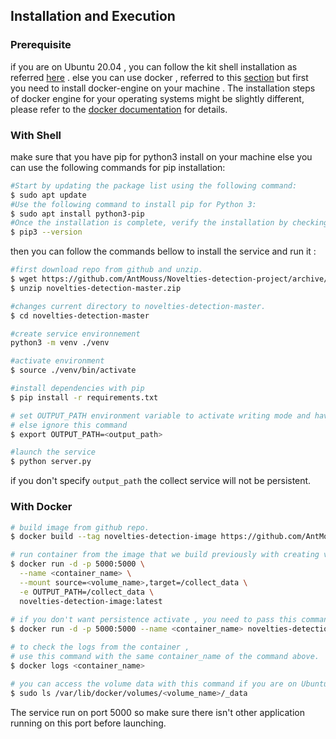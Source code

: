## Installation and Execution

### Prerequisite

if you are on Ubuntu 20.04 , you can follow the kit shell installation as referred [here](#with-shell) . 
else you can use docker , referred to this [section](#with-docker) but first you need to install docker-engine on
your machine . The installation steps of docker engine for your operating systems might be slightly different, please refer to the [docker documentation](https://docs.docker.com/engine/install/) for details.

### With Shell

make sure that you have pip for python3 install on your machine else you can use the following commands
for pip installation:

```bash
#Start by updating the package list using the following command:
$ sudo apt update
#Use the following command to install pip for Python 3:
$ sudo apt install python3-pip
#Once the installation is complete, verify the installation by checking the pip version:
$ pip3 --version

```
then you can follow the commands bellow to install the service and run it :

```bash
#first download repo from github and unzip.
$ wget https://github.com/AntMouss/Novelties-detection-project/archive/master.zip -O novelties-detection-master.zip
$ unzip novelties-detection-master.zip

#changes current directory to novelties-detection-master.
$ cd novelties-detection-master

#create service environnement
python3 -m venv ./venv

#activate environment
$ source ./venv/bin/activate

#install dependencies with pip
$ pip install -r requirements.txt

# set OUTPUT_PATH environment variable to activate writing mode and have the service persistent
# else ignore this command
$ export OUTPUT_PATH=<output_path>

#launch the service
$ python server.py

```
if you don't specify `output_path` the collect service will not be persistent.

### With Docker

```bash
# build image from github repo.
$ docker build --tag novelties-detection-image https://github.com/AntMouss/Novelties-detection-project.git

# run container from the image that we build previously with creating volume that contain collect data (persistence activate) .
$ docker run -d -p 5000:5000 \
  --name <container_name> \
  --mount source=<volume_name>,target=/collect_data \
  -e OUTPUT_PATH=/collect_data \
  novelties-detection-image:latest
  
# if you don't want persistence activate , you need to pass this command instead without volume name.
$ docker run -d -p 5000:5000 --name <container_name> novelties-detection-image:latest

# to check the logs from the container ,
# use this command with the same container_name of the command above.
$ docker logs <container_name>

# you can access the volume data with this command if you are on Ubuntu with sudo privilege.
$ sudo ls /var/lib/docker/volumes/<volume_name>/_data

```
The service run on port 5000 so make sure there isn't other application running on this port before launching.